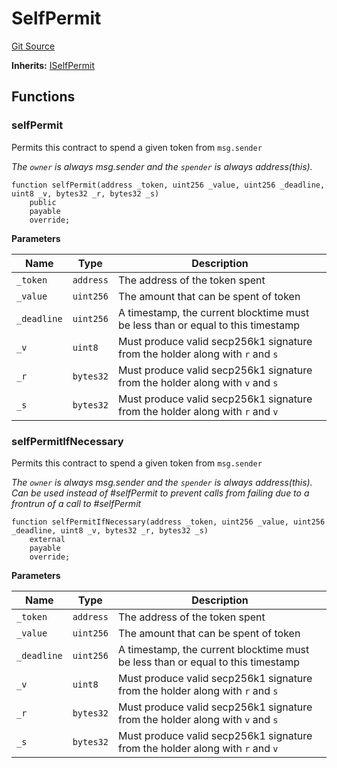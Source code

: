 # SelfPermit
[Git Source](https://github.com/thunderhead-labs/stflip-contracts/blob/7cc8544d9ea72822b709c48cbb1ce3c466520cc8/src/tenderswap/SelfPermit.sol)

**Inherits:**
[ISelfPermit](/src/tenderswap/SelfPermit.sol/interface.ISelfPermit.md)


## Functions
### selfPermit

Permits this contract to spend a given token from `msg.sender`

*The `owner` is always msg.sender and the `spender` is always address(this).*


```solidity
function selfPermit(address _token, uint256 _value, uint256 _deadline, uint8 _v, bytes32 _r, bytes32 _s)
    public
    payable
    override;
```
**Parameters**

|Name|Type|Description|
|----|----|-----------|
|`_token`|`address`|The address of the token spent|
|`_value`|`uint256`|The amount that can be spent of token|
|`_deadline`|`uint256`|A timestamp, the current blocktime must be less than or equal to this timestamp|
|`_v`|`uint8`|Must produce valid secp256k1 signature from the holder along with `r` and `s`|
|`_r`|`bytes32`|Must produce valid secp256k1 signature from the holder along with `v` and `s`|
|`_s`|`bytes32`|Must produce valid secp256k1 signature from the holder along with `r` and `v`|


### selfPermitIfNecessary

Permits this contract to spend a given token from `msg.sender`

*The `owner` is always msg.sender and the `spender` is always address(this).
Can be used instead of #selfPermit to prevent calls from failing due to a frontrun of a call to #selfPermit*


```solidity
function selfPermitIfNecessary(address _token, uint256 _value, uint256 _deadline, uint8 _v, bytes32 _r, bytes32 _s)
    external
    payable
    override;
```
**Parameters**

|Name|Type|Description|
|----|----|-----------|
|`_token`|`address`|The address of the token spent|
|`_value`|`uint256`|The amount that can be spent of token|
|`_deadline`|`uint256`|A timestamp, the current blocktime must be less than or equal to this timestamp|
|`_v`|`uint8`|Must produce valid secp256k1 signature from the holder along with `r` and `s`|
|`_r`|`bytes32`|Must produce valid secp256k1 signature from the holder along with `v` and `s`|
|`_s`|`bytes32`|Must produce valid secp256k1 signature from the holder along with `r` and `v`|


